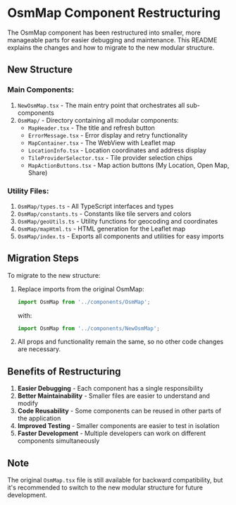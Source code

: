 # OsmMap Component Restructuring

The OsmMap component has been restructured into smaller, more manageable parts for easier debugging and maintenance. This README explains the changes and how to migrate to the new modular structure.

## New Structure

### Main Components:

1. `NewOsmMap.tsx` - The main entry point that orchestrates all sub-components
2. `OsmMap/` - Directory containing all modular components:
   - `MapHeader.tsx` - The title and refresh button
   - `ErrorMessage.tsx` - Error display and retry functionality
   - `MapContainer.tsx` - The WebView with Leaflet map
   - `LocationInfo.tsx` - Location coordinates and address display
   - `TileProviderSelector.tsx` - Tile provider selection chips
   - `MapActionButtons.tsx` - Map action buttons (My Location, Open Map, Share)

### Utility Files:

1. `OsmMap/types.ts` - All TypeScript interfaces and types
2. `OsmMap/constants.ts` - Constants like tile servers and colors
3. `OsmMap/geoUtils.ts` - Utility functions for geocoding and coordinates
4. `OsmMap/mapHtml.ts` - HTML generation for the Leaflet map
5. `OsmMap/index.ts` - Exports all components and utilities for easy imports

## Migration Steps

To migrate to the new structure:

1. Replace imports from the original OsmMap:
   ```typescript
   import OsmMap from '../components/OsmMap';
   ```
   
   with:
   ```typescript
   import OsmMap from '../components/NewOsmMap';
   ```

2. All props and functionality remain the same, so no other code changes are necessary.

## Benefits of Restructuring

1. **Easier Debugging** - Each component has a single responsibility
2. **Better Maintainability** - Smaller files are easier to understand and modify
3. **Code Reusability** - Some components can be reused in other parts of the application
4. **Improved Testing** - Smaller components are easier to test in isolation
5. **Faster Development** - Multiple developers can work on different components simultaneously

## Note

The original `OsmMap.tsx` file is still available for backward compatibility, but it's recommended to switch to the new modular structure for future development.
